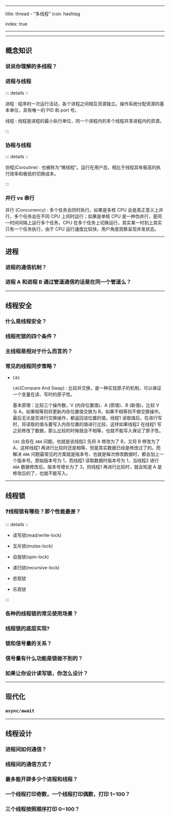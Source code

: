 
---
title: thread - “多线程”
icon: hashtag

index: true

---

<!-- more -->

------

## 概念知识

### 说说你理解的多线程？

### 进程与线程

::: details 💡

  进程 : 程序的一次运行活动，各个进程之间相互资源独立。操作系统分配资源的基本单位，具有唯一的 PID 和 port 号。
  
  线程 : 线程是进程的最小执行单位，同一个进程内的多个线程共享进程内的资源。

:::

### 协程与线程

::: details 💡

  协程(Coroutine) : 也被称为“微线程”。运行在用户态，相比于线程具有极高的执行效率和极低的切换成本。

:::

### 并行 vs 串行

  并行 (Concurrency) : 多个任务会同时执行。如果是多核 CPU 会是真正意义上并行，多个任务会在不同 CPU 上同时运行；如果是单核 CPU 是一种伪并行，是同一时间间隔上运行多个任务，CPU 在多个任务上切换运行，其实某一时刻上其实只有一个任务执行，由于 CPU 运行速度比较快，用户角度观察呈现并发状态。

------

## 进程

### 进程的通信机制？

### 进程 A 和进程 B 通过管道通信的话是在同一个管道么？

------

## 线程安全

### 什么是线程安全？ 

### 线程死锁的四个条件？

### 主线程是相对于什么而言的？

### 常见的线程同步策略？

- `CAS`

    `CAS`(Compare And Swap) : 比较并交换，是一种实现原子的机制，可以保证一个变量在读、写时的原子性。
    
    基本原理：比较三个操作数，V (内存位置值)、A (原值)、B (新值)，比较 V 与 A，如果相等则将更新内存位置值交换为 B，如果不相等则不做交换操作。最后无论是否进行交换操作，都返回该位置的值。线程1 读取值后，在进行写时，将读取的值与要写入内存位置的值进行比较，这样如果线程2 在线程1 写之前修改了数据，那么比较的时候就会不相等，也就不能写入保证了原子性。
  
    `CAS` 会存在 `ABA` 问题。也就是说线程2 先将 A 修改为了 B，又将 B 修改为了 A，这样线程1 再进行比较时还是相等，但是其实数据已经是修改过了的。而解决 `ABA` 问题最常见的方案就是版本号，也就是每次修改数据时，都会加上一个版本号。原始版本号为 1，而线程1 读取数据时版本号为 1，当线程2 进行 `ABA` 数据修改后，版本号增长为了 3，则线程1 再进行比较时，就会知道 A 是修改后的了，也就不能写入。

------

## 线程锁

### ❓线程锁有哪些？那个性能最差？

::: details 💡

- 读写锁(read/write-lock)
- 互斥锁(mutex-lock)
- 自旋锁(spin-lock)
- 递归锁(recursive-lock)

- 悲观锁
- 乐观锁

:::

### 各种的线程锁的常见使用场景？

### 线程锁的底层实现?

### 锁和信号量的关系？

### 信号量有什么功能是锁做不到的？

### 如果让你设计读写锁，你怎么设计？

------

## 现代化

### `async/await`

------
  
## 线程设计
  
### 进程间如何通信？

### 线程间的通信方式？

### 最多能开辟多少个进程和线程？
  
### 一个线程打印奇数，一个线程打印偶数，打印 1~100？

### 三个线程按照顺序打印 0~100？